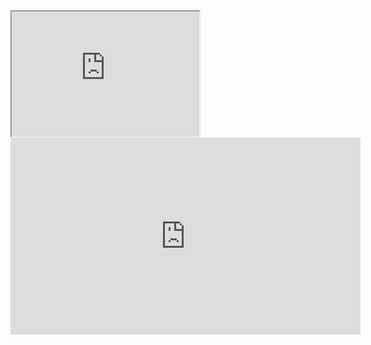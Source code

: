 <iframe src="https://www.tylerwells.ca/" height="200" width="300" title="Iframe Example"> </iframe>
<iframe width="560" height="315" src="https://www.youtube.com/embed/5-IHgtXw_1Q?si=_Trc2dSQThXT--uz" title="YouTube video player" frameborder="0" allow="accelerometer; autoplay; clipboard-write; encrypted-media; gyroscope; picture-in-picture; web-share" referrerpolicy="strict-origin-when-cross-origin" allowfullscreen></iframe>

